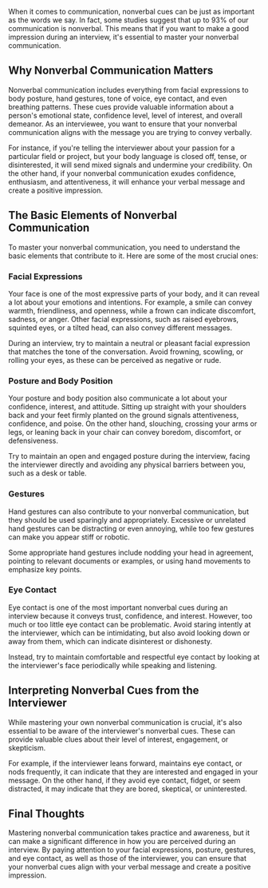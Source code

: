 
When it comes to communication, nonverbal cues can be just as important as the words we say. In fact, some studies suggest that up to 93% of our communication is nonverbal. This means that if you want to make a good impression during an interview, it's essential to master your nonverbal communication.

Why Nonverbal Communication Matters
-----------------------------------

Nonverbal communication includes everything from facial expressions to body posture, hand gestures, tone of voice, eye contact, and even breathing patterns. These cues provide valuable information about a person's emotional state, confidence level, level of interest, and overall demeanor. As an interviewee, you want to ensure that your nonverbal communication aligns with the message you are trying to convey verbally.

For instance, if you're telling the interviewer about your passion for a particular field or project, but your body language is closed off, tense, or disinterested, it will send mixed signals and undermine your credibility. On the other hand, if your nonverbal communication exudes confidence, enthusiasm, and attentiveness, it will enhance your verbal message and create a positive impression.

The Basic Elements of Nonverbal Communication
---------------------------------------------

To master your nonverbal communication, you need to understand the basic elements that contribute to it. Here are some of the most crucial ones:

### Facial Expressions

Your face is one of the most expressive parts of your body, and it can reveal a lot about your emotions and intentions. For example, a smile can convey warmth, friendliness, and openness, while a frown can indicate discomfort, sadness, or anger. Other facial expressions, such as raised eyebrows, squinted eyes, or a tilted head, can also convey different messages.

During an interview, try to maintain a neutral or pleasant facial expression that matches the tone of the conversation. Avoid frowning, scowling, or rolling your eyes, as these can be perceived as negative or rude.

### Posture and Body Position

Your posture and body position also communicate a lot about your confidence, interest, and attitude. Sitting up straight with your shoulders back and your feet firmly planted on the ground signals attentiveness, confidence, and poise. On the other hand, slouching, crossing your arms or legs, or leaning back in your chair can convey boredom, discomfort, or defensiveness.

Try to maintain an open and engaged posture during the interview, facing the interviewer directly and avoiding any physical barriers between you, such as a desk or table.

### Gestures

Hand gestures can also contribute to your nonverbal communication, but they should be used sparingly and appropriately. Excessive or unrelated hand gestures can be distracting or even annoying, while too few gestures can make you appear stiff or robotic.

Some appropriate hand gestures include nodding your head in agreement, pointing to relevant documents or examples, or using hand movements to emphasize key points.

### Eye Contact

Eye contact is one of the most important nonverbal cues during an interview because it conveys trust, confidence, and interest. However, too much or too little eye contact can be problematic. Avoid staring intently at the interviewer, which can be intimidating, but also avoid looking down or away from them, which can indicate disinterest or dishonesty.

Instead, try to maintain comfortable and respectful eye contact by looking at the interviewer's face periodically while speaking and listening.

Interpreting Nonverbal Cues from the Interviewer
------------------------------------------------

While mastering your own nonverbal communication is crucial, it's also essential to be aware of the interviewer's nonverbal cues. These can provide valuable clues about their level of interest, engagement, or skepticism.

For example, if the interviewer leans forward, maintains eye contact, or nods frequently, it can indicate that they are interested and engaged in your message. On the other hand, if they avoid eye contact, fidget, or seem distracted, it may indicate that they are bored, skeptical, or uninterested.

Final Thoughts
--------------

Mastering nonverbal communication takes practice and awareness, but it can make a significant difference in how you are perceived during an interview. By paying attention to your facial expressions, posture, gestures, and eye contact, as well as those of the interviewer, you can ensure that your nonverbal cues align with your verbal message and create a positive impression.

